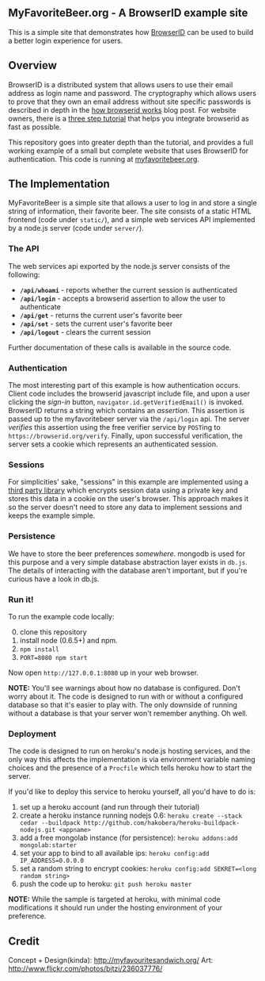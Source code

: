 ## MyFavoriteBeer.org - A BrowserID example site

This is a simple site that demonstrates how
[BrowserID](https://browserid.org) can be used to build a better login
experience for users.

## Overview

BrowserID is a distributed system that allows users to use their email
address as login name and password.  The cryptography which allows users
to prove that they own an email address without site specific passwords
is described in depth in the [how browserid works][] blog post.  For
website owners, there is a [three step tutorial][] that helps you integrate
browserid as fast as possible.

  [how browserid works]: http://lloyd.io/how-browserid-works
  [three step tutorial]: https://github.com/mozilla/browserid/wiki/How-to-Use-BrowserID-on-Your-Site

This repository goes into greater depth than the tutorial, and
provides a full working example of a small but complete website that
uses BrowserID for authentication.  This code is running at
[myfavoritebeer.org](http://myfavoritebeer.org).

## The Implementation

MyFavoriteBeer is a simple site that allows a user to log in and store a single string
of information, their favorite beer.  The site consists of a static HTML frontend
(code under `static/`), and
a simple web services API implemented by a node.js server (code under `server/`).

### The API

The web services api exported by the node.js server consists of the following:

  * **`/api/whoami`** - reports whether the current session is authenticated
  * **`/api/login`** - accepts a browserid assertion to allow the user to authenticate
  * **`/api/get`** - returns the current user's favorite beer
  * **`/api/set`** - sets the current user's favorite beer
  * **`/api/logout`** - clears the current session

Further documentation of these calls is available in the source code. 

### Authentication

The most interesting part of this example is how authentication occurs.  Client code
includes the browserid javascript include file, and upon a user clicking the *sign-in*
button, `navigator.id.getVerifiedEmail()` is invoked.  BrowserID returns a string 
which contains an *assertion*.  This assertion is passed up to the myfavoritebeer server
via the `/api/login` api.  The server *verifies* this assertion using the free 
verifier service by `POST`ing to `https://browserid.org/verify`.  Finally, upon successful
verification, the server sets a cookie which represents an authenticated session.

### Sessions

For simplicities' sake, "sessions" in this example are implemented using a
[third party library](https://github.com/jpallen/connect-cookie-session) which encrypts
session data using a private key and stores this data in a cookie on the user's browser.
This approach makes it so the server doesn't need to store any data to implement sessions
and keeps the example simple.

### Persistence

We have to store the beer preferences *somewhere*.  mongodb is used for this purpose and
a very simple database abstraction layer exists in `db.js`.  The details of interacting
with the database aren't important, but if you're curious have a look in db.js.

### Run it!

To run the example code locally:

  0. clone this repository
  1. install node (0.6.5+) and npm.
  2. `npm install`
  3. `PORT=8080 npm start`

Now open `http://127.0.0.1:8080` up in your web browser.

**NOTE:** You'll see warnings about how no database is configured.  Don't worry about
it.  The code is designed to run with or without a configured database so that it's
easier to play with.  The only downside of running without a database is that your
server won't remember anything.  Oh well.

### Deployment

The code is designed to run on heroku's node.js hosting services, and the only way 
this affects the implementation is via environment variable naming choices and 
the presence of a `Procfile` which tells heroku how to start the server.

If you'd like to deploy this service to heroku yourself, all you'd have to do is:

  1. set up a heroku account (and run through their tutorial)
  2. create a heroku instance running nodejs 0.6: `heroku create --stack cedar --buildpack http://github.com/hakobera/heroku-buildpack-nodejs.git <appname>`
  2. add a free mongolab instance (for persistence): `heroku addons:add mongolab:starter`
  3. set your app to bind to all available ips: `heroku config:add IP_ADDRESS=0.0.0.0`
  4. set a random string to encrypt cookies: `heroku config:add SEKRET=<long random string>`
  5. push the code up to heroku: `git push heroku master`

**NOTE:**  While the sample is targeted at heroku, with minimal code modifications it
should run under the hosting environment of your preference.

## Credit

Concept + Design(kinda): http://myfavouritesandwich.org/
Art:                     http://www.flickr.com/photos/bitzi/236037776/
